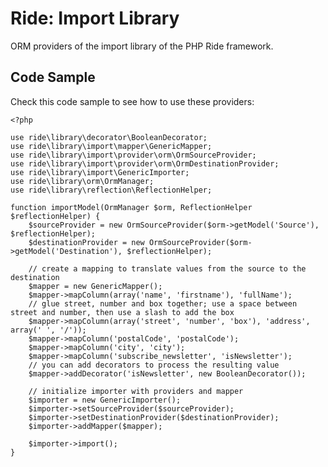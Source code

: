 # Ride: Import Library

ORM providers of the import library of the PHP Ride framework.

## Code Sample

Check this code sample to see how to use these providers:

    <?php

    use ride\library\decorator\BooleanDecorator;
    use ride\library\import\mapper\GenericMapper;
    use ride\library\import\provider\orm\OrmSourceProvider;
    use ride\library\import\provider\orm\OrmDestinationProvider;
    use ride\library\import\GenericImporter;
    use ride\library\orm\OrmManager;
    use ride\library\reflection\ReflectionHelper;

    function importModel(OrmManager $orm, ReflectionHelper $reflectionHelper) {
        $sourceProvider = new OrmSourceProvider($orm->getModel('Source'), $reflectionHelper);
        $destinationProvider = new OrmSourceProvider($orm->getModel('Destination'), $reflectionHelper);

        // create a mapping to translate values from the source to the destination
        $mapper = new GenericMapper();
        $mapper->mapColumn(array('name', 'firstname'), 'fullName');
        // glue street, number and box together; use a space between street and number, then use a slash to add the box
        $mapper->mapColumn(array('street', 'number', 'box'), 'address', array(' ', '/'));
        $mapper->mapColumn('postalCode', 'postalCode');
        $mapper->mapColumn('city', 'city');
        $mapper->mapColumn('subscribe_newsletter', 'isNewsletter');
        // you can add decorators to process the resulting value
        $mapper->addDecorator('isNewsletter', new BooleanDecorator());

        // initialize importer with providers and mapper
        $importer = new GenericImporter();
        $importer->setSourceProvider($sourceProvider);
        $importer->setDestinationProvider($destinationProvider);
        $importer->addMapper($mapper);

        $importer->import();
    }
